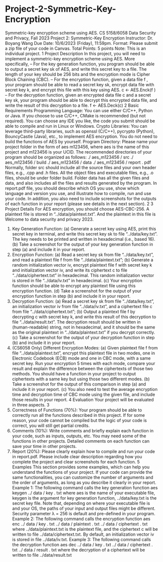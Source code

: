 # Project-2-Symmetric-Key-Encryption
Symmetric-key encryption scheme using AES.
CS 5158/6058 Data Security and Privacy, Fall 2023
Project 2: Symmetric-Key Encryption
Instructor: Dr. Boyang Wang
Due Date: 10/6/2023 (Friday), 11:59pm.
Format: Please submit a zip file of your code in Canvas.
Total Points: 5 points
Note: This is an individual project.
1 Project Description
In this project, you will need to implement a symmetric-key encryption scheme using AES. More
specifically,
– For the key generation function, you program should be able to output a secret key sk of AES, and
write this secret key to a file. The length of your key should be 256 bits and the encryption mode is
Cipher Block Chaining (CBC).
– For the encryption function, given a data file f , your program should be able to read a secret key sk,
encrypt data file with secret key k, and encrypt this file with this key using AES.
c ← AES.Enck(f )
– For the decryption function, given an encrypted data file c and a secret key sk, your program should
be able to decrypt this encrypted data file, and write the result of this decryption to a file.
f ← AES.Deck(c)
2 Basic Requirements
Programming Language: You can use either C/C++, Python or Java. If you choose to use
C/C++, CMake is recommended (but not required). You can choose any IDE you like, the code you
submit should be able to compile and run in Linux or Windows.
Crypto Libraries: You can leverage third-party libraries, such as openssl (C/C++), pycrypto
(Python), BouncyCastle (Java), etc., to implement AES encryption. You do not need to build the
functions of AES by yourself.
Program Directory: Please name your project folder in the form of aes m123456, where aes is the
name of this project and m123456 is your UCID. The recommended directories of your program should be
organized as follows:
./ aes_m123456 / src
./ aes_m123456 / build
./ aes_m123456 / data
./ aes_m123456 / report . pdf
Normally, folder src should include all the source files and your own header files, e.g., .cpp and .h files.
All the object files and executable files, e.g., .o files, should be under folder build. Folder data has all the
given files and data, and also includes all the files and results generated by the program. In report.pdf
file, you should describe which OS you use, show which language and version you use, and illustrate how to
compile, run and use your code. In addition, you also need to include screenshots for the outputs
of each function in your report (please see details in the next section).
2
3 Project Details
For AES encryption, you should choose AES-CBC-256. A plaintext file is stored
in “../data/plaintext.txt”. And the plaintext in this file is
Welcome to data security and privacy 2023.
1. Key Generation Function:
(a) Generate a secret key using AES, print this secret key in terminal, and write this secret key sk to file
“../data/key.txt”. The key needs to be printed and written in hexadecimal (i.e., based 16).
(b) Take a screenshot for the output of your key generation function in step (a) and include it in your
report.
2. Encryption Function:
(a) Read a secret key sk from file “../data/key.txt”, and read a plaintext file f from
file “../data/plaintext.txt”;
(b) Generate a random initialization vector iv, encrypt plaintext file f with secret key k and initialization
vector iv, and write its ciphertext c to file “../data/ciphertext.txt” in hexadecimal. This random
initialization vector is stored in file “../data/iv.txt” in hexadecimal.
(c) Your encryption function should be able to encrypt any plaintext file using this encryption function.
(d) Take a screenshot for the output of your encryption function in step (b) and include it in your report.
3. Decryption Function:
(a) Read a secret key sk from file “../data/key.txt”, an initialization vector iv from
file “../data/iv.txt”, and a ciphertext file c from file “../data/ciphertext.txt”;
(b) Output a plaintext file f by decrypting c with secret key k, and write this result of this decryption to
file “../data/result.txt”. The decryption result should be written in (human-readable) string, not
in hexadecimal, and it should be the same as the original plaintext in “../data/plaintext.txt” if
you decrypt correctly.
(c) Take a screenshot for the output of your decryption function in step (b) and include it in your report.
4. (CS6058 Only) Different Encryption Modes:
(a) Given plaintext file f from file “../data/plaintext.txt”, encrypt this plaintext file in two modes, one
in Electronic Codebook (ECB) mode and one in CBC mode, with a same secret key. Run your encryption
5 times with each mode, compare your result and explain the difference between the ciphertexts of those
two methods. You should have a function in your project to output ciphertexts with a same key but
using those two different modes.
(b) Take a screenshot for the output of this comparison in step (a) and include it in your report.
(c) You also need to test the average encryption time and decryption time of CBC mode using the given
file, and include those results in your report.
4 Evaluation
Your project will be evaluated in three aspects.
3
1. Correctness of Functions (70%): Your program should be able to correctly run all the functions
described in this project. If for some reason, your code cannot be compiled but the logic of your code
is correct, you will still get partial credits.
2. Comments (10%): Write comments and briefly explain each function in your code, such as inputs,
outputs, etc. You may need some of the functions in other projects. Detailed comments on each function
can save your time in other projects.
3. Report (20%): Please clearly explain how to compile and run your code in report.pdf. Please include
clear description regarding how you complete the project and clear screenshots for each function.
5 Examples
This section provides some examples, which can help you understand the functions of your project. If
your code can provide the same functionalities, you can customize the number of arguments and the order
of arguments, as long as you describe it clearly in your report.
Example 1: The following command calls the key generation function
aes keygen ../ data / key . txt
where aes is the name of your executable file, keygen is the argument for key generation function,
../data/key.txt is the secret key file. Note that, depending on where your executable file is and your
OS, the paths of your input and output files might be different. Security parameter λ = 256 is default and
pre-defined in your program.
Example 2: The following command calls the encryption function
aes enc ../ data / key . txt ../ data / plaintext . txt
../ data / ciphertext . txt
where ../data/plaintext.txt is the plaintext file, and the ciphertext c will be written to
file ../data/ciphertext.txt. By default, an initialization vector iv is stored in file ../data/iv.txt.
Example 3: The following command calls the decryption function
aes dec ../ data / key . txt ../ data / ciphertext . txt
../ data / result . txt
where the decryption of a ciphertext will be written to file ../data/result.txt
